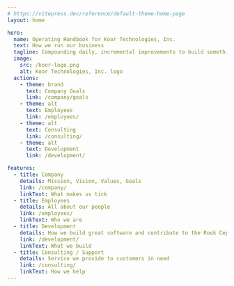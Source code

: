 ```yaml
---
# https://vitepress.dev/reference/default-theme-home-page
layout: home

hero:
  name: Operating Handbook for Koor Technologies, Inc.
  text: How we run our business
  tagline: Compounding daily, incremental improvements to build something amazing
  image:
    src: /koor-logo.png
    alt: Koor Technologies, Inc. logo
  actions:
    - theme: brand
      text: Company Goals
      link: /company/goals
    - theme: alt
      text: Employees
      link: /employees/
    - theme: alt
      text: Consulting
      link: /consulting/
    - theme: alt
      text: Development
      link: /development/

features:
  - title: Company
    details: Mission, Vision, Values, Goals
    link: /company/
    linkText: What makes us tick
  - title: Employees
    details: All about our people
    link: /employees/
    linkText: Who we are
  - title: Development
    details: How we build great software and contribute to the Rook Ceph open source community
    link: /development/
    linkText: What we build
  - title: Consulting / Support
    details: Service we provide to customers in need
    link: /consulting/
    linkText: How we help
---
```

